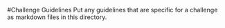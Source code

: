 #Challenge Guidelines
Put any guidelines that are specific for a challenge as markdown files in this directory.